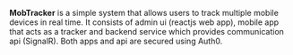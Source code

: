 **MobTracker** is a simple system that allows users to track multiple mobile devices in real time. It consists of admin ui (reactjs web app), mobile app that acts as a tracker and backend service which provides communication api (SignalR). Both apps and api are secured using Auth0.
